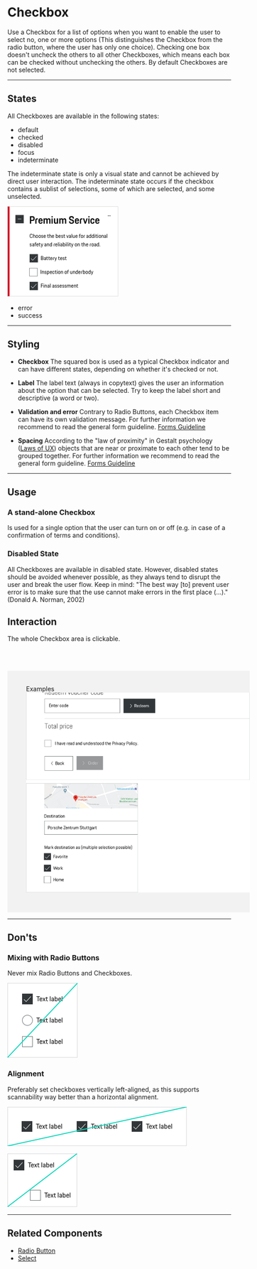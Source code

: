 # Checkbox

Use a Checkbox for a list of options when you want to enable the user to select no, one or more options (This distinguishes the Checkbox from the radio button, where the user has only one choice). Checking one box doesn't uncheck the others to all other Checkboxes, which means each box can be checked without unchecking the others. By default Checkboxes are not selected.

---

## States

All Checkboxes are available in the following states:

* default
* checked
* disabled
* focus
* indeterminate

The indeterminate state is only a visual state and cannot be achieved by direct user interaction. The indeterminate state occurs if the checkbox contains a sublist of selections, some of which are selected, and some unselected.

![Example of indeterminate checkbox](./assets/example-indeterminate-checkbox.png)

* error
* success

---

## Styling

- **Checkbox**
The squared box is used as a typical Checkbox indicator and can have different states, depending on whether it's checked or not.

- **Label**
The label text (always in copytext) gives the user an information about the option that can be selected. Try to keep the label short and descriptive (a word or two).

- **Validation and error**
Contrary to Radio Buttons, each Checkbox item can have its own validation message.
For further information we recommend to read the general form guideline. [Forms Guideline](www.link.de)

- **Spacing**
According to the "law of proximity" in Gestalt psychology ([Laws of UX](https://lawsofux.com/law-of-proximity)) objects that are near or proximate to each other tend to be grouped together.
For further information we recommend to read the general form guideline. [Forms Guideline](www.link.de)

---

## Usage

### A stand-alone Checkbox
Is used for a single option that the user can turn on or off (e.g. in case of a confirmation of terms and conditions).

### Disabled State
All Checkboxes are available in disabled state. However, disabled states should be avoided whenever possible, as they always tend to disrupt the user and break the user flow. Keep in mind: "The best way [to] prevent user error is to make sure that the use cannot make errors in the first place (…)." (Donald A. Norman, 2002)

## Interaction
The whole Checkbox area is clickable.

<div style="background:#F2F2F2; width:100%; margin-top: 64px; padding-top: 32px; padding-left: 42px; padding-bottom: 42px;">
    <p-headline variant="headline-3" tag="h3" style="margin-bottom: 24px;">Examples</p-headline>
    <img src="./assets/form-checkbox-examples.png" alt="Example"/>
</div>

---

## Don'ts

### Mixing with Radio Buttons

Never mix Radio Buttons and Checkboxes.

![Don't mix Checkboxes and Radio Buttons](./assets/dont-mix-buttons-checkbox.png)

### Alignment

Preferably set checkboxes vertically left-aligned, as this supports scannability way better than a horizontal alignment.

![Don't set checkboxes vertically](./assets/dont-alignment-checkbox.png)

![Example for alignment](./assets/dont-position-checkbox.png)

---

## Related Components
* [Radio Button](#/components/form/radio-button)
* [Select](#/components/form/select)



<script lang="ts">
  import { Component, Vue } from 'vue-property-decorator';

  @Component
  export default class PlaygroundCheckboxWrapperDesign extends Vue {    
    mounted() {
      this.$nextTick(function () {
        const inputs = document.querySelectorAll('.example-set-to-indeterminate');
        inputs.forEach(input => {
          input.indeterminate = true;
        });
      });
    }
  }
</script>
